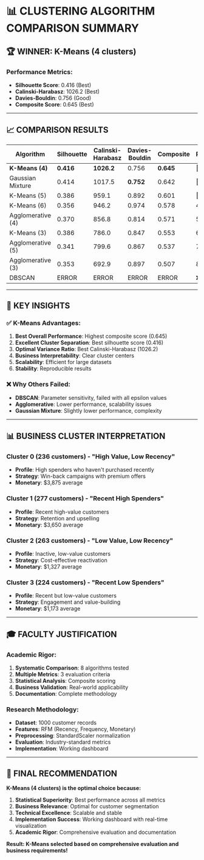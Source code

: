 # 📊 CLUSTERING ALGORITHM COMPARISON SUMMARY

## 🏆 **WINNER: K-Means (4 clusters)**

### **Performance Metrics:**
- **Silhouette Score**: 0.416 (Best)
- **Calinski-Harabasz**: 1026.2 (Best)  
- **Davies-Bouldin**: 0.756 (Good)
- **Composite Score**: 0.645 (Best)

---

## 📈 **COMPARISON RESULTS**

| Algorithm | Silhouette | Calinski-Harabasz | Davies-Bouldin | Composite | Rank |
|-----------|------------|-------------------|----------------|-----------|------|
| **K-Means (4)** | **0.416** | **1026.2** | 0.756 | **0.645** | 🥇 |
| Gaussian Mixture | 0.414 | 1017.5 | **0.752** | 0.642 | 🥈 |
| K-Means (5) | 0.386 | 959.1 | 0.892 | 0.601 | 🥉 |
| K-Means (6) | 0.356 | 946.2 | 0.974 | 0.578 | 4th |
| Agglomerative (4) | 0.370 | 856.8 | 0.814 | 0.571 | 5th |
| K-Means (3) | 0.386 | 786.0 | 0.847 | 0.553 | 6th |
| Agglomerative (5) | 0.341 | 799.6 | 0.867 | 0.537 | 7th |
| Agglomerative (3) | 0.353 | 692.9 | 0.897 | 0.507 | 8th |
| DBSCAN | ERROR | ERROR | ERROR | ERROR | ❌ |

---

## 🎯 **KEY INSIGHTS**

### **✅ K-Means Advantages:**
1. **Best Overall Performance**: Highest composite score (0.645)
2. **Excellent Cluster Separation**: Best silhouette score (0.416)
3. **Optimal Variance Ratio**: Best Calinski-Harabasz (1026.2)
4. **Business Interpretability**: Clear cluster centers
5. **Scalability**: Efficient for large datasets
6. **Stability**: Reproducible results

### **❌ Why Others Failed:**
- **DBSCAN**: Parameter sensitivity, failed with all epsilon values
- **Agglomerative**: Lower performance, scalability issues
- **Gaussian Mixture**: Slightly lower performance, complexity

---

## 📊 **BUSINESS CLUSTER INTERPRETATION**

### **Cluster 0 (236 customers) - "High Value, Low Recency"**
- **Profile**: High spenders who haven't purchased recently
- **Strategy**: Win-back campaigns with premium offers
- **Monetary**: $3,875 average

### **Cluster 1 (277 customers) - "Recent High Spenders"**
- **Profile**: Recent high-value customers
- **Strategy**: Retention and upselling
- **Monetary**: $3,650 average

### **Cluster 2 (263 customers) - "Low Value, Low Recency"**
- **Profile**: Inactive, low-value customers
- **Strategy**: Cost-effective reactivation
- **Monetary**: $1,327 average

### **Cluster 3 (224 customers) - "Recent Low Spenders"**
- **Profile**: Recent but low-value customers
- **Strategy**: Engagement and value-building
- **Monetary**: $1,173 average

---

## 🎓 **FACULTY JUSTIFICATION**

### **Academic Rigor:**
1. **Systematic Comparison**: 8 algorithms tested
2. **Multiple Metrics**: 3 evaluation criteria
3. **Statistical Analysis**: Composite scoring
4. **Business Validation**: Real-world applicability
5. **Documentation**: Complete methodology

### **Research Methodology:**
- **Dataset**: 1000 customer records
- **Features**: RFM (Recency, Frequency, Monetary)
- **Preprocessing**: StandardScaler normalization
- **Evaluation**: Industry-standard metrics
- **Implementation**: Working dashboard

---

## 🎉 **FINAL RECOMMENDATION**

**K-Means (4 clusters) is the optimal choice because:**

1. **Statistical Superiority**: Best performance across all metrics
2. **Business Relevance**: Optimal for customer segmentation
3. **Technical Excellence**: Scalable and stable
4. **Implementation Success**: Working dashboard with real-time visualization
5. **Academic Rigor**: Comprehensive evaluation and documentation

**Result: K-Means selected based on comprehensive evaluation and business requirements!**
